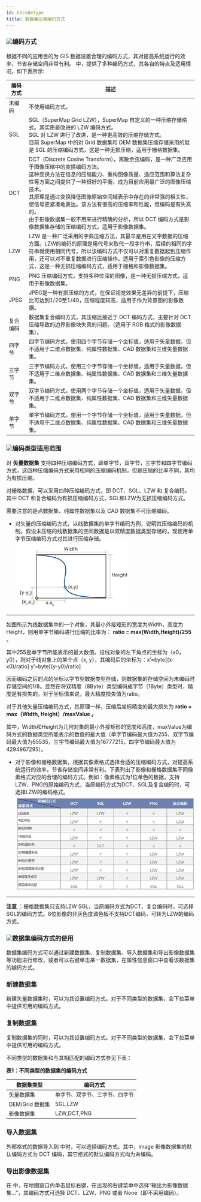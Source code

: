 ```yaml
---
id: EncodeType
title: 数据集压缩编码方式  
---  
```

### ![](../../img/read.gif)编码方式

根据不同的应用目的为 GIS 数据设置合理的编码方式，其对提高系统运行的效率，节省存储空间非常有利。
中，提供了多种编码方式，其各自的特点及适用情况，如下表所示:

编码方式 | 描述  
---|---  
未编码 | 不使用编码方式。  
SGL |SGL（SuperMap Grid LZW），SuperMap 自定义的一种压缩存储格式。其实质是改进的 LZW 编码方式。<br> SGL 对 LZW 进行了改进，是一种更高效的压缩存储方式。<br>目前 SuperMap 中的对 Grid 数据集和 DEM 数据集压缩存储采用的就是 SGL 的压缩编码方式，这是一种无损压缩，适用于栅格数据集。    
DCT |DCT（Discrete Cosine Transform），离散余弦编码，是一种广泛应用于图像压缩中的变换编码方法。<br> 这种变换方法在信息的压缩能力、重构图像质量、适应范围和算法复杂性等方面之间提供了一种很好的平衡，成为目前应用最广泛的图像压缩技术。<br> 其原理是通过变换降低图像原始空间域表示中存在的非常强的相关性，使信号更紧凑地表达。该方法有很高的压缩率和性能，但编码是有失真的。<br> 由于影像数据集一般不用来进行精确的分析，所以 DCT 编码方式是影像数据集存储的压缩编码方式，适用于影像数据集。  
LZW |LZW 是一种广泛采用的字典压缩方法，其最早是用在文字数据的压缩方面。LZW的编码的原理是用代号来取代一段字符串，后续的相同的字符串就使用相同代号，所以该编码方式不仅可以对重复数据起到压缩作用，还可以对不重复数据进行压缩操作。适用于索引色影像的压缩方式，这是一种无损压缩编码方式，适用于栅格和影像数据集。   
PNG |PNG 压缩编码方式，支持多种位深的图像，是一种无损压缩方式，适用于影像数据集。   
JPEG |JPEG是一种有损压缩的方式，在保证视觉效果无差异的前提下，压缩比可达到1/20至1/40，压缩程度较高，适用于作为背景图的影像数据。  
复合编码 | 数据集复合编码方式，其压缩比接近于 DCT 编码方式，主要针对 DCT 压缩导致的边界影像块失真的问题。（适用于 RGB 格式的影像数据集）。  
四字节  | 四字节编码方式。使用四个字节存储一个坐标值，适用于矢量数据，但不适用于二维点数据集、纯属性数据集、CAD 数据集和三维矢量数据集。  
三字节  | 三字节编码方式。使用三个字节存储一个坐标值，适用于矢量数据，但不适用于二维点数据集、纯属性数据集、CAD 数据集和三维矢量数据集。  
双字节  | 双字节编码方式。使用两个字节存储一个坐标值，适用于矢量数据，但不适用于二维点数据集、纯属性数据集、CAD 数据集和三维矢量数据集。  
单字节  | 单字节编码方式。使用一个字节存储一个坐标值，适用于矢量数据，但不适用于二维点数据集、纯属性数据集、CAD 数据集和三维矢量数据集。  
  

### ![](../../img/read.gif)编码类型适用范围

对 **矢量数据集**
支持四种压缩编码方式，即单字节，双字节，三字节和四字节编码方式，这四种压缩编码方式采用相同的压缩编码机制，但是压缩的比率不同，其均为有损压缩。

对栅格数据，可以采用四种压缩编码方式，即 DCT、SGL、LZW 和 复合编码。其中 DCT
和复合编码为有损压缩编码方式，SGL和LZW为无损压缩编码方式。

需要注意的是点数据集、纯属性数据集以及 CAD 数据集不可压缩编码。

  * 对矢量的压缩编码方式，以线数据集的单字节编码为例，说明其压缩编码的机制。假设未压缩的线数据集的空间数据是以双精度数据类型存储的，现使用单字节压缩编码方式对其进行压缩存储。
![](img/vectorTypeExample.png)  
---  
  
如图所示为线数据集中的一个对象，其最小外接矩形的宽度为Width，高度为Height，则用单字节编码进行压缩的比率为： **ratio =
max(Width,Height)/255** 。

其中255是单字节所能表示的最大数值。设线对象的左下角点的坐标为（x0，y0），则对于线对象上的某个点（x,
y），其编码后的坐标为：x’=byte[(x-x0)/ratio] y’=byte[(y-y0)/ratio]

因而编码之后的点的坐标以字节型数据类型存储，则数据集的存储空间为未编码时存储空间的1/8。显然在将双精度（8Byte）类型编码成字节（1Byte）类型时，精度是有损失的。对于坐标值来说，最大精度损失值为ratio。

对于其他矢量压缩编码方式，其原理一样，压缩后坐标精度的最大损失为 **ratio = max（Width, Height）/maxValue 。**

其中，Width和Height为几何对象的最小外接矩形的宽度和高度，maxValue为编码方式的数据类型所能表示的数值的最大值（单字节编码最大值为255，双字节编码最大值为65535，三字节编码最大值为16777215，四字节编码最大值为4294967295）。

  * 对于影像和栅格数据集，根据其像素格式选择合适的压缩编码方式，对提高系统运行的效率，节省存储空间非常有利。下表列出了影像和栅格数据集不同像素格式对应的合理的编码方式。例如：像素格式为1位单色的数据，支持LZW、PNG的原始编码方式，当原编码方式为DCT、SGL及复合编码时，可选择LZW的编码格式。
![](img/RasterType.png)  
---  
  
**注意** ：栅格数据集只支持LZW
SGL，当原编码方式为DCT、复合编码时，可选择SGL的编码方式。8位影像的非灰色度调色板不支持DCT编码，可转为LZW的编码方式。

### ![](../../img/read.gif)数据集编码方式的使用

数据集编码方式可以通过新建数据集、复制数据集、导入数据集和导出影像数据集等功能进行修改，或者可以右键单击某一数据集，在属性信息窗口中查看该数据集的编码方式。

### 新建数据集

新建矢量数据集时，可以为其设置编码方式。对于不同类型的数据集，会下拉菜单中提供可用的编码方式。

### 复制数据集

复制数据集的同时，可以为其设置编码方式。对于不同类型的数据集，会下拉菜单中提供可用的编码方式。

不同类型的数据集和与其相匹配的编码方式参见下表：

**表1：不同类型的数据集的编码方式**    

数据集类型 | 编码方式  
---|---
矢量数据集 | 单字节、双字节、三字节、四字节  
DEM/Grid 数据集 | SGL,LZW  
影像数据集 | LZW,DCT,PNG  
  
### 导入数据集

外部格式的数据导入到 中时，可以选择编码方式。其中，image 影像数据集的默认编码方式为 DCT 编码，其它格式的默认编码方式均为未编码。

### 导出影像数据集

在  中，在地图窗口内单击鼠标右键，在出现的右键菜单中选择“输出为影像数据集…”，其编码方式可选择 DCT、LZW、PNG 或者 None（即不采用编码）。

